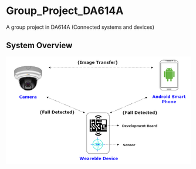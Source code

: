 # Group_Project_DA614A
A group project in DA614A (Connected systems and devices)

## System Overview
![alt tag](https://github.com/HD-Extreeem/Group_Project_DA614A/blob/master/SystemOverview.png)
